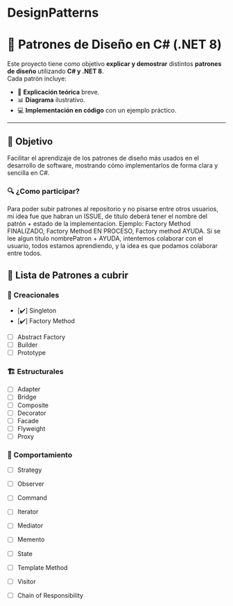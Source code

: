 # DesignPatterns

# 🧩 Patrones de Diseño en C# (.NET 8)

Este proyecto tiene como objetivo **explicar y demostrar** distintos **patrones de diseño** utilizando **C# y .NET 8**.  
Cada patrón incluye:

- 📖 **Explicación teórica** breve.  
- 📊 **Diagrama** ilustrativo.  
- 💻 **Implementación en código** con un ejemplo práctico.  

---

## 🎯 Objetivo
Facilitar el aprendizaje de los patrones de diseño más usados en el desarrollo de software, mostrando cómo implementarlos de forma clara y sencilla en C#.

### 🔍 ¿Como participar?
Para poder subir patrones al repositorio y no pisarse entre otros usuarios, mi idea fue que habran un ISSUE, de titulo deberá tener el nombre del patrón + estado de la implementacion. Ejemplo: Factory Method FINALIZADO, Factory Method EN PROCESO, Factory method AYUDA.
Si se lee algun titulo nombrePatron + AYUDA, intentemos colaborar con el usuario, todos estamos aprendiendo, y la idea es que podamos colaborar entre todos. 


## 📘 Lista de Patrones a cubrir

### 🔨 Creacionales
- [✔️] Singleton  
- [✔️] Factory Method  
- [ ] Abstract Factory  
- [ ] Builder  
- [ ] Prototype  

### 🏗️ Estructurales
- [ ] Adapter  
- [ ] Bridge  
- [ ] Composite  
- [ ] Decorator  
- [ ] Facade  
- [ ] Flyweight  
- [ ] Proxy  

### 🔄 Comportamiento
- [ ] Strategy  
- [ ] Observer  
- [ ] Command  
- [ ] Iterator  
- [ ] Mediator  
- [ ] Memento  
- [ ] State  
- [ ] Template Method  
- [ ] Visitor  
- [ ] Chain of Responsibility


